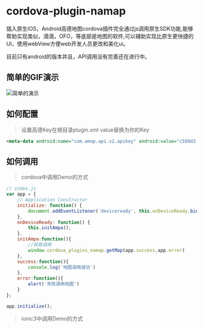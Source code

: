 # cordova-plugin-namap
插入原生IOS，Android高德地图cordova插件完全通过js调用原生SDK功能,能够帮助实现类似，滴滴，OFO，等底部是地图的软件,可以辅助实现比原生更快捷的UI，使用webView方便web开发人员更改和美化ui。

目前只有android的版本并且，API调用没有完善还在进行中。
## 简单的GIF演示

![简单的演示](https://github.com/usernameisMan/something/blob/master/demoShow.gif)

## 如何配置 

>设置高德Key在根目录plugin.xml value替换为你的Key
```xml
<meta-data android:name="com.amap.api.v2.apikey" android:value="c589d3febc9665e14592985633391399"/>
```

## 如何调用
>cordova中调用Demo的方式 

```javascript
// index.js
var app = {
    // Application Constructor
    initialize: function() {
        document.addEventListener('deviceready', this.onDeviceReady.bind(this), false);
    },
    onDeviceReady: function() {
        this.initAmpa();
    },
    initAmpa:function(){
        //获取调用
        window.cordova_plugins_namap.getMap(app.success,app.error)
    },
    success:function(){
        console.log('地图调用成功')
    },
    error:function(){
        alert('失败调用地图')
    }
};

app.initialize();
```
>ionic3中调用Demo的方式 